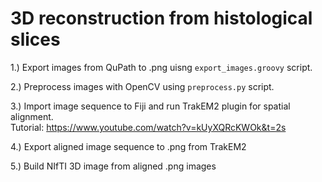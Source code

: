 # 3D reconstruction from histological slices

1.) Export images from QuPath to .png uisng `export_images.groovy` script.

2.) Preprocess images with OpenCV using `preprocess.py` script.

3.) Import image sequence to Fiji and run TrakEM2 plugin for spatial alignment. \
Tutorial: https://www.youtube.com/watch?v=kUyXQRcKWOk&t=2s

4.) Export aligned image sequence to .png from TrakEM2

5.) Build NIfTI 3D image from aligned .png images